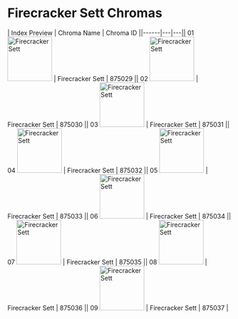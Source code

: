# Firecracker Sett Chromas

| Index  Preview | Chroma Name | Chroma ID ||------|---|---|| 01  <img src='https://raw.communitydragon.org/latest/plugins/rcp-be-lol-game-data/global/default/v1/champion-chroma-images/875/875029.png' alt='Firecracker Sett' width='100'> | Firecracker Sett | 875029 || 02  <img src='https://raw.communitydragon.org/latest/plugins/rcp-be-lol-game-data/global/default/v1/champion-chroma-images/875/875030.png' alt='Firecracker Sett' width='100'> | Firecracker Sett | 875030 || 03  <img src='https://raw.communitydragon.org/latest/plugins/rcp-be-lol-game-data/global/default/v1/champion-chroma-images/875/875031.png' alt='Firecracker Sett' width='100'> | Firecracker Sett | 875031 || 04  <img src='https://raw.communitydragon.org/latest/plugins/rcp-be-lol-game-data/global/default/v1/champion-chroma-images/875/875032.png' alt='Firecracker Sett' width='100'> | Firecracker Sett | 875032 || 05  <img src='https://raw.communitydragon.org/latest/plugins/rcp-be-lol-game-data/global/default/v1/champion-chroma-images/875/875033.png' alt='Firecracker Sett' width='100'> | Firecracker Sett | 875033 || 06  <img src='https://raw.communitydragon.org/latest/plugins/rcp-be-lol-game-data/global/default/v1/champion-chroma-images/875/875034.png' alt='Firecracker Sett' width='100'> | Firecracker Sett | 875034 || 07  <img src='https://raw.communitydragon.org/latest/plugins/rcp-be-lol-game-data/global/default/v1/champion-chroma-images/875/875035.png' alt='Firecracker Sett' width='100'> | Firecracker Sett | 875035 || 08  <img src='https://raw.communitydragon.org/latest/plugins/rcp-be-lol-game-data/global/default/v1/champion-chroma-images/875/875036.png' alt='Firecracker Sett' width='100'> | Firecracker Sett | 875036 || 09  <img src='https://raw.communitydragon.org/latest/plugins/rcp-be-lol-game-data/global/default/v1/champion-chroma-images/875/875037.png' alt='Firecracker Sett' width='100'> | Firecracker Sett | 875037 |